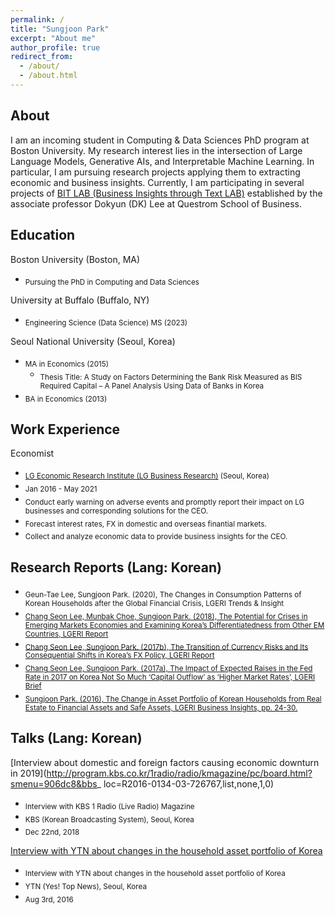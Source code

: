 ```yaml
---
permalink: /
title: "Sungjoon Park"
excerpt: "About me"
author_profile: true
redirect_from: 
  - /about/
  - /about.html
---
```


About
------
I am an incoming student in Computing & Data Sciences PhD program at Boston University. My research interest lies in the intersection of Large Language Models, Generative AIs, and Interpretable Machine Learning. In particular, I am pursuing research projects applying them to extracting economic and business insights. Currently, I am participating in several projects of [BIT LAB (Business Insights through Text LAB)](https://www.leedokyun.com/bitlab.html) established by the associate professor Dokyun (DK) Lee at Questrom School of Business.


Education
------
Boston University (Boston, MA)
* <sub>Pursuing the PhD in Computing and Data Sciences</sub>

University at Buffalo (Buffalo, NY)
* <sub>Engineering Science (Data Science) MS (2023)</sub>

Seoul National University (Seoul, Korea)
* <sub>MA in Economics (2015)</sub>
  * <sub>Thesis Title: A Study on Factors Determining the Bank Risk Measured as BIS Required Capital – A Panel Analysis Using Data of Banks in Korea</sub>
* <sub>BA in Economics (2013)</sub>


Work Experience
------
Economist
* <sub>[LG Economic Research Institute (LG Business Research)](https://www.lgbr.co.kr/en/index.do) (Seoul, Korea)</sub>
* <sub>Jan 2016 - May 2021</sub>
* <sub>Conduct early warning on adverse events and promptly report their impact on LG businesses and corresponding solutions for the CEO.</sub>
* <sub>Forecast interest rates, FX in domestic and overseas finantial markets.</sub>
* <sub>Collect and analyze economic data to provide business insights for the CEO.</sub>


Research Reports (Lang: Korean)
------
* <sub>Geun-Tae Lee, Sungjoon Park. (2020), The Changes in Consumption Patterns of Korean Households after the Global
Financial Crisis, LGERI Trends & Insight</sub>
* <sub>[Chang Seon Lee, Munbak Choe, Sungjoon Park. (2018), The Potential for Crises in Emerging Markets Economies and
Examining Korea’s Differentiatedness from Other EM Countries, LGERI Report](https://www.lgbr.co.kr/uploadFiles/ko/pdf/econ/LGERI_Report_20180726_20180326130313429.pdf)</sub>
* <sub>[Chang Seon Lee, Sungjoon Park. (2017b), The Transition of Currency Risks and Its Consequential Shifts in Korea’s FX
Policy, LGERI Report](https://www.lgbr.co.kr/uploadFiles/ko/pdf/econ/LGERI_Report_20170811_20170714100745518.pdf)</sub>
* <sub>[Chang Seon Lee, Sungjoon Park. (2017a), The Impact of Expected Raises in the Fed Rate in 2017 on Korea Not So Much
‘Capital Outflow’ as ‘Higher Market Rates’, LGERI Brief](https://www.lgbr.co.kr/uploadFiles/ko/pdf/econ/LGERI_Report_20170317_20170717200722868.pdf)</sub>
* <sub>[Sungjoon Park. (2016), The Change in Asset Portfolio of Korean Households from Real Estate to Financial Assets and
Safe Assets, LGERI Business Insights, pp. 24-30.](https://www.lgbr.co.kr/uploadFiles/ko/pdf/eco/LGBI1417-24_20160803131807.pdf)</sub>


Talks (Lang: Korean)
------
[Interview about domestic and foreign factors causing economic downturn in 2019](http://program.kbs.co.kr/1radio/radio/kmagazine/pc/board.html?smenu=906dc8&bbs_
loc=R2016-0134-03-726767,list,none,1,0)
* <sub>Interview with KBS 1 Radio (Live Radio) Magazine</sub>
* <sub>KBS (Korean Broadcasting System), Seoul, Korea</sub>
* <sub>Dec 22nd, 2018</sub>

[Interview with YTN about changes in the household asset portfolio of Korea](https://www.youtube.com/watch?v=inKBA8KABiE)
* <sub>Interview with YTN about changes in the household asset portfolio of Korea</sub>
* <sub>YTN (Yes! Top News), Seoul, Korea</sub>
* <sub>Aug 3rd, 2016</sub>
